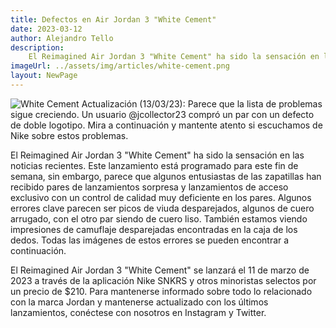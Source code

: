 ```yaml
---
title: Defectos en Air Jordan 3 "White Cement"
date: 2023-03-12
author: Alejandro Tello
description:
    El Reimagined Air Jordan 3 "White Cement" ha sido la sensación en las noticias recientes. Este lanzamiento está programado para este fin de semana, sin embargo, parece que algunos entusiastas de las zapatillas han recibido pares de lanzamientos sorpresa y lanzamientos de acceso exclusivo con un control de calidad muy deficiente en los pares
imageUrl: ../assets/img/articles/white-cement.png
layout: NewPage
---
```


![White Cement](~@source/.vuepress/public/assets/img/articles/white-cement.png)
Actualización (13/03/23): Parece que la lista de problemas sigue creciendo. Un usuario @jcollector23 compró un par con un defecto de doble logotipo. Mira a continuación y mantente atento si escuchamos de Nike sobre estos problemas.

El Reimagined Air Jordan 3 "White Cement" ha sido la sensación en las noticias recientes. Este lanzamiento está programado para este fin de semana, sin embargo, parece que algunos entusiastas de las zapatillas han recibido pares de lanzamientos sorpresa y lanzamientos de acceso exclusivo con un control de calidad muy deficiente en los pares. Algunos errores clave parecen ser picos de viuda desparejados, algunos de cuero arrugado, con el otro par siendo de cuero liso. También estamos viendo impresiones de camuflaje desparejadas encontradas en la caja de los dedos. Todas las imágenes de estos errores se pueden encontrar a continuación.

El Reimagined Air Jordan 3 "White Cement" se lanzará el 11 de marzo de 2023 a través de la aplicación Nike SNKRS y otros minoristas selectos por un precio de $210. Para mantenerse informado sobre todo lo relacionado con la marca Jordan y mantenerse actualizado con los últimos lanzamientos, conéctese con nosotros en Instagram y Twitter.
